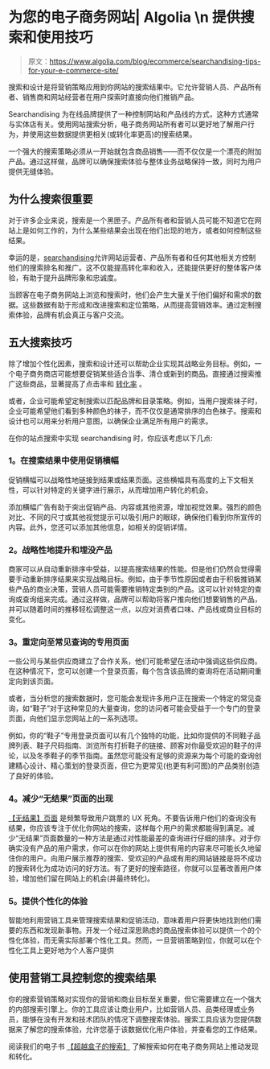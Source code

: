 # 为您的电子商务网站| Algolia \n 提供搜索和使用技巧

> 原文：<https://www.algolia.com/blog/ecommerce/searchandising-tips-for-your-e-commerce-site/>

搜索和设计是将营销策略应用到你网站的搜索结果中。它允许营销人员、产品所有者、销售商和网站经营者在用户探索时直接向他们推销产品。

Searchandising 为在线品牌提供了一种控制网站和产品线的方式，这种方式通常与实体店有关。使用网站搜索分析，电子商务网站所有者可以更好地了解用户行为，并使用这些数据提供更相关(或转化率更高)的搜索结果。

一个强大的搜索策略必须从一开始就包含商品销售——而不仅仅是一个漂亮的附加产品。通过这样做，品牌可以确保搜索体验与整体业务战略保持一致，同时为用户提供无缝体验。

## [](#why-searchandising-is-important)为什么搜索很重要

对于许多企业来说，搜索是一个黑匣子。产品所有者和营销人员可能不知道它在网站上是如何工作的，为什么某些结果会出现在他们出现的地方，或者如何控制这些结果。

幸运的是，[searchandising](https://blog.algolia.com/what-is-searchandising/)允许网站运营者、产品所有者和任何其他相关方控制他们的搜索排名和推广。这不仅能提高转化率和收入，还能提供更好的整体客户体验，有助于提升品牌形象和忠诚度。

当顾客在电子商务网站上浏览和搜索时，他们会产生大量关于他们偏好和需求的数据。这些数据有助于形成和改进搜索和定位策略，从而提高营销效率。通过定制搜索体验，品牌有机会真正与客户交流。

## [](#5-tips-for-searchandising)五大搜索技巧

除了增加个性化因素，搜索和设计还可以帮助企业实现其战略业务目标。例如，一个电子商务商店可能想要促销某些适合当季、清仓或新到的商品。直接通过搜索推广这些商品，显著提高了点击率和 [转化率](https://blog.algolia.com/how-algolia-increased-tradepub-coms-search-conversions-by-70/) 。

或者，企业可能希望定制搜索以匹配品牌和目录策略。例如，当用户搜索袜子时，企业可能希望他们看到多种颜色的袜子，而不仅仅是通常排序的白色袜子。搜索和设计也可以用来分析用户意图，以确保企业满足所有用户的需求。

在你的站点搜索中实现 searchandising 时，你应该考虑以下几点:

### [](#1-use-promotional-banners-in-search-results)1。在搜索结果中使用促销横幅

促销横幅可以战略性地链接到结果或结果页面。这些横幅具有高度的上下文相关性，可以针对特定的关键字进行展示，从而增加用户转化的机会。

添加横幅广告有助于突出促销产品、内容或其他资源，增加视觉效果。强烈的颜色对比、不同的尺寸或其他视觉提示可以吸引用户的眼球，确保他们看到你所宣传的内容。此外，您还可以添加其他信息，如相关的促销详情。

### [](#2-boost-and-bury-products-strategically)2。战略性地提升和埋没产品

商家可以从自动重新排序中受益，以提高搜索结果的性能。但是他们仍然会觉得需要手动重新排序结果来实现战略目标。例如，由于季节性原因或者由于积极推销某些产品的商业决策，营销人员可能需要推销特定类别的产品。这可以针对特定的查询或查询组来完成。通过这样做，品牌可以帮助将客户推向他们想要销售的产品，并可以随着时间的推移轻松调整这一点，以应对消费者口味、产品线或商业目标的变化。

### [](#3-redirect-to-dedicated-pages-for-common-queries)3。重定向至常见查询的专用页面

一些公司与某些供应商建立了合作关系，他们可能希望在活动中强调这些供应商。在这种情况下，您可以创建一个登录页面，每个包含该品牌的查询将在活动期间重定向到该页面。

或者，当分析您的搜索数据时，您可能会发现许多用户正在搜索一个特定的常见查询，如“鞋子”对于这种常见的大量查询，您的访问者可能会受益于一个专门的登录页面，向他们显示您网站上的一系列选项。

例如，你的“鞋子”专用登录页面可以有几个独特的功能，比如你提供的不同鞋子品牌列表、鞋子尺码指南、浏览所有打折鞋子的链接、顾客对你最受欢迎的鞋子的评论，以及冬季鞋子的季节指南。虽然您可能没有足够的资源来为每个可能的查询创建精心设计、精心策划的登录页面，但它为更常见(也更有利可图)的产品类别创造了良好的体验。

### [](#4-decrease-the-occurrence-of%c2%a0-%e2%80%9cno-results%e2%80%9d-pages)4。减少“无结果”页面的出现

[【无结果】页面](https://blog.algolia.com/avoid-no-results-pages/) 是频繁导致用户跳票的 UX 死角。不要告诉用户他们的查询没有结果，你应该专注于优化你网站的搜索，这样每个用户的需求都能得到满足。减少“无结果”页面数量的一种方法是通过对性能最差的查询进行仔细的排序。对于你确实没有产品的用户需求，你可以在你的网站上提供有用的内容来尽可能长久地留住你的用户。向用户展示推荐的搜索、受欢迎的产品或有用的网站链接是将不成功的搜索转化为成功访问的好方法。有了更好的搜索路径，你就可以显著改善用户体验，增加他们留在网站上的机会(并最终转化)。

### [](#5-deliver-an-experience-that-feels-personalized)5。提供个性化的体验

智能地利用营销工具来管理搜索结果和促销活动，意味着用户将更快地找到他们需要的东西和发现新事物。开发一个经过深思熟虑的商品搜索体验可以提供一个[](https://medium.com/@nikhilbd/personalization-in-search-and-recommendations-970b9b93a89a)的个性化体验，而无需实际部署个性化工具。然而，一旦营销策略到位，你就可以在个性化工具上更好地为个人客户提供[](https://blog.algolia.com/how-algolia-tackled-the-relevance-problem-of-search-engines/)

## [](#take-control-of-your-search-results-with-merchandising-tools)使用营销工具控制您的搜索结果

你的搜索营销策略对实现你的营销和商业目标至关重要，但它需要建立在一个强大的内部搜索引擎上。你的工具应该让商业用户，比如营销人员、品类经理或业务员，能够在没有开发和技术团队的情况下调整搜索体验。搜索工具应该为您提供数据来了解您的搜索体验，允许您基于该数据优化用户体验，并查看您的工作结果。

阅读我们的电子书 [【超越盒子的搜索】](https://resources.algolia.com/ebooks/search-beyond-the-box-ecommerce-version) 了解搜索如何在电子商务网站上推动发现和转化。